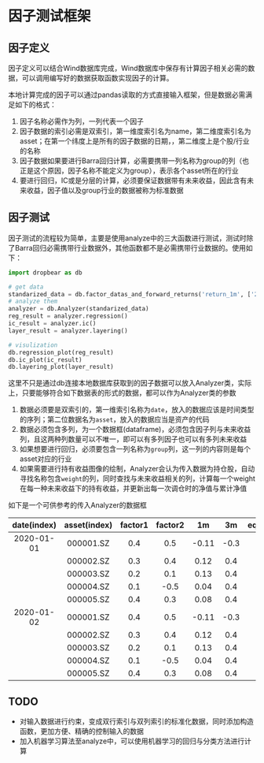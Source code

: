 # 因子测试框架

## 因子定义

因子定义可以结合Wind数据库完成，Wind数据库中保存有计算因子相关必需的数据，可以调用编写好的数据获取函数实现因子的计算。

本地计算完成的因子可以通过pandas读取的方式直接输入框架，但是数据必需满足如下的格式：

1. 因子名称必需作为列，一列代表一个因子
2. 因子数据的索引必需是双索引，第一维度索引名为name，第二维度索引名为asset；在第一个纬度上是所有的因子数据的日期，，第二维度上是个股/行业的名称
3. 因子数据如果要进行Barra回归计算，必需要携带一列名称为group的列（也正是这个原因，因子名称不能定义为group），表示各个asset所在的行业
4. 要进行回归，IC或是分层的计算，必须要保证数据带有未来收益，因此含有未来收益，因子值以及group行业的数据被称为标准数据

## 因子测试

因子测试的流程较为简单，主要是使用analyze中的三大函数进行测试，测试时除了Barra回归必需携带行业数据外，其他函数都不是必需携带行业数据的。使用如下：

```python
import dropbear as db

# get data
standarized_data = db.factor_datas_and_forward_returns('return_1m', ['2022-01-04', '2022-01-05'], forward_period=20)
# analyze them
analyzer = db.Analyzer(standarized_data)
reg_result = analyzer.regression()
ic_result = analyzer.ic()
layer_result = analyzer.layering()

# visulization
db.regression_plot(reg_result)
db.ic_plot(ic_result)
db.layering_plot(layer_result)
```

这里不只是通过db连接本地数据库获取到的因子数据可以放入Analyzer类，实际上，只要能够符合如下数据表的形式的数据，都可以作为Analyzer类的参数

1. 数据必须要是双索引的，第一维索引名称为`date`，放入的数据应该是时间类型的序列；第二位数据名为`asset`，放入的数据应当是资产的代码
2. 数据必须包含多列，为一个数据框(dataframe)，必须包含因子列与未来收益列，且这两种列数量可以不唯一，即可以有多列因子也可以有多列未来收益
3. 如果想要进行回归，必须要包含一列名称为`group`列，这一列的内容则是每个asset对应的行业
4. 如果需要进行持有收益图像的绘制，Analyzer会认为传入数据为持仓股，自动寻找名称包含`weight`的列，同时查找与未来收益相关的列，计算每一个weight在每一种未来收益下的持有收益，并更新出每一次调仓时的净值与累计净值

如下是一个可供参考的传入Analyzer的数据框

| date(index) | asset(index) | factor1 | factor2 | 1m | 3m | equal_weight | market_value_weight |
| :---: | :---: | :---: | :---: | :---: | :---: | :---: | :---: |
| 2020-01-01 | 000001.SZ | 0.4 | 0.5 | -0.11 | -0.3 | 0.10 | 0.14 |
|  | 000002.SZ | 0.3 | 0.4 | 0.12 | 0.4 | 0.10 | 0.13 |
|  | 000003.SZ | 0.2 | 0.1 | 0.13 | 0.4 | 0.10 | 0.12 |
|  | 000004.SZ | 0.1 | -0.5 | 0.04 | 0.4 | 0.10 | 0.11 |
|  | 000005.SZ | 0.4 | 0.3 | 0.08 | 0.4 | 0.10 | 0.10 |
| 2020-01-02 | 000001.SZ | 0.4 | 0.5 | -0.11 | -0.3 | 0.10 | 0.14 |
|  | 000002.SZ | 0.3 | 0.4 | 0.12 | 0.4 | 0.10 | 0.13 |
|  | 000003.SZ | 0.2 | 0.1 | 0.13 | 0.4 | 0.10 | 0.12 |
|  | 000004.SZ | 0.1 | -0.5 | 0.04 | 0.4 | 0.10 | 0.11 |
|  | 000005.SZ | 0.4 | 0.3 | 0.08 | 0.4 | 0.10 | 0.10 |

## TODO

- 对输入数据进行约束，变成双行索引与双列索引的标准化数据，同时添加构造函数，更加方便、精确的控制输入的数据
- 加入机器学习算法至analyze中，可以使用机器学习的回归与分类方法进行计算
